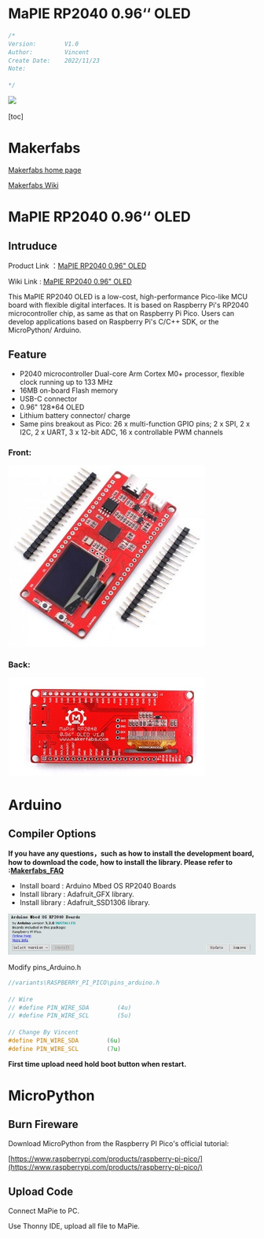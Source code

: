 # MaPIE RP2040 0.96‘‘ OLED

```c++
/*
Version:		V1.0
Author:			Vincent
Create Date:	2022/11/23
Note:
	
*/
```

![](md_pic/main.jpg)


[toc]

# Makerfabs

[Makerfabs home page](https://www.makerfabs.com/)

[Makerfabs Wiki](https://wiki.makerfabs.com/)



# MaPIE RP2040 0.96‘‘ OLED

## Intruduce

Product Link ：[MaPIE RP2040 0.96" OLED](https://www.makerfabs.com/mapie-rp2040-0-96-inch-oled.html) 

Wiki Link : [MaPIE RP2040 0.96" OLED](https://wiki.makerfabs.com/MaPIE_RP2040_0.96_OLED.html) 

This MaPIE RP2040 OLED is a low-cost, high-performance Pico-like MCU board with flexible digital interfaces. It is based on Raspberry Pi's RP2040 microcontroller chip, as same as that on Raspberry Pi Pico. Users can develop applications based on Raspberry Pi's C/C++ SDK, or the MicroPython/ Arduino.



## Feature

- P2040 microcontroller Dual-core Arm Cortex M0+ processor, flexible clock running up to 133 MHz
- 16MB on-board Flash memory
- USB-C connector
- 0.96" 128*64 OLED
- Lithium battery connector/ charge
- Same pins breakout as Pico: 26 x multi-function GPIO pins; 2 x SPI, 2 x I2C, 2 x UART, 3 x 12-bit ADC, 16 x controllable PWM channels


### Front:

![front](md_pic/front.jpg)

### Back:

![back](md_pic/back.jpg)


# Arduino


## Compiler Options

**If you have any questions，such as how to install the development board, how to download the code, how to install the library. Please refer to :[Makerfabs_FAQ](https://github.com/Makerfabs/Makerfabs_FAQ)**

- Install board : Arduino Mbed OS RP2040 Boards
- Install library : Adafruit_GFX library.
- Install library : Adafruit_SSD1306 library.

![rp2040](md_pic/rp2040.jpg)

Modify pins_Arduino.h

```c++
//variants\RASPBERRY_PI_PICO\pins_arduino.h

// Wire
// #define PIN_WIRE_SDA        (4u)
// #define PIN_WIRE_SCL        (5u)

// Change By Vincent
#define PIN_WIRE_SDA        (6u)
#define PIN_WIRE_SCL        (7u)
```

**First time upload need hold boot button when restart.**



# MicroPython

## Burn Fireware

Download MicroPython from the Raspberry PI Pico's official tutorial:

[https://www.raspberrypi.com/products/raspberry-pi-pico/](https://www.raspberrypi.com/products/raspberry-pi-pico/)



## Upload Code

Connect MaPie to PC.

Use Thonny IDE, upload all file to MaPie.

